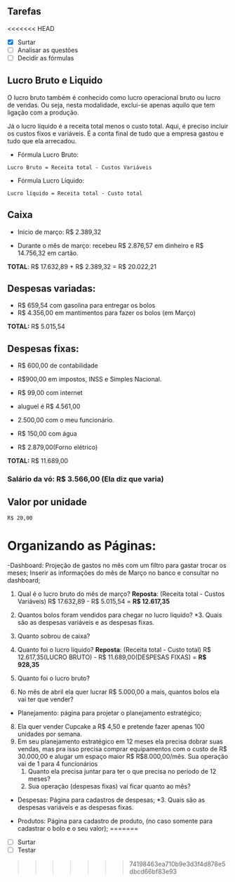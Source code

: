 
## Tarefas

<<<<<<< HEAD
- [x] Surtar
- [ ] Analisar as questões
- [ ] Decidir as fórmulas

## Lucro Bruto e Liquido

O lucro bruto também é conhecido como lucro operacional bruto ou lucro de vendas. Ou seja, nesta modalidade, exclui-se apenas aquilo que tem ligação com a produção.

Já o lucro líquido é a receita total menos o custo total. Aqui, é preciso incluir os custos fixos e variáveis. É a conta final de tudo que a empresa gastou e tudo que ela arrecadou.

- Fórmula Lucro Bruto: 
```
Lucro Bruto = Receita total - Custos Variáveis
```
- Fórmula Lucro Líquido: 
```
Lucro líquido = Receita total - Custo total
```

## Caixa
- Inicio de março:
R$ 2.389,32 

- Durante o mês de março:
recebeu R$ 2.876,57 em dinheiro e R$ 14.756,32 em cartão. 

**TOTAL**: R$ 17.632,89 + R$ 2.389,32  = R$ 20.022,21

## Despesas variadas: 
- R$ 659,54 com gasolina para entregar os bolos
- R$ 4.356,00 em mantimentos para fazer os bolos (em Março) 

**TOTAL:** R$ 5.015,54


## Despesas fixas: 
- R$ 600,00 de contabilidade 
- R$900,00 em impostos, INSS e Simples Nacional.
- R$ 99,00 com internet
- aluguel é R$ 4.561,00
- 2.500,00 com o meu funcionário.

- R$ 150,00 com água 
-  R$ 2.879,00(Forno elétrico)

**TOTAL:** R$ 11.689,00

### Salário da vó: R$ 3.566,00 (Ela diz que varia)

## Valor por unidade
```
R$ 20,00
```

# Organizando as Páginas:

-Dashboard:
Projeção de gastos no mês com um filtro para gastar trocar os meses;
Inserir as informações do mês de Março no banco e consultar no dashboard;
1. Qual é o lucro bruto do mês de março? 
**Reposta**: (Receita total - Custos Variáveis)
R$ 17.632,89 - R$ 5.015,54 = **R$ 12.617,35**

2. Quantos bolos foram vendidos para chegar no lucro líquido?
*3. Quais são as despesas variáveis e as despesas fixas.
4. Quanto sobrou de caixa?
5. Quanto foi o lucro líquido?
**Reposta**: (Receita total - Custo total)
R$ 12.617,35(LUCRO BRUTO) - R$ 11.689,00(DESPESAS FIXAS) = **R$ 928,35**

6. Quanto foi o lucro bruto?
7. No mês de abril ela quer lucrar R$ 5.000,00 a mais, quantos bolos ela vai ter que vender?

- Planejamento:
página para projetar o planejamento estratégico;
8. Ela quer vender Cupcake a R$ 4,50 e pretende fazer apenas 100 unidades por semana.
9. Em seu planejamento estratégico  em 12 meses ela precisa dobrar suas vendas, mas pra isso precisa comprar equipamentos com o custo de R$ 30.000,00 e alugar um espaço maior R$ R$8.000,00/mês. Sua operação vai de 1 para 4 funcionários
    1. Quanto ela precisa juntar para ter o que precisa no período de 12 meses?
    2. Sua operação (despesas fixas) vai ficar quanto ao mês?

- Despesas:
Página para cadastros de despesas;
*3. Quais são as despesas variáveis e as despesas fixas.

- Produtos:
Página para cadastro de produto, (no caso somente para cadastrar o bolo e o seu valor);
=======
- [ ] Surtar
- [ ] Testar
>>>>>>> 74198463ea710b9e3d3f4d878e5dbcd66bf83e93
